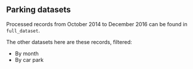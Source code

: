 ## Parking datasets

Processed records from October 2014 to December 2016 can be found in `full_dataset`.

The other datasets here are these records, filtered:

* By month
* By car park